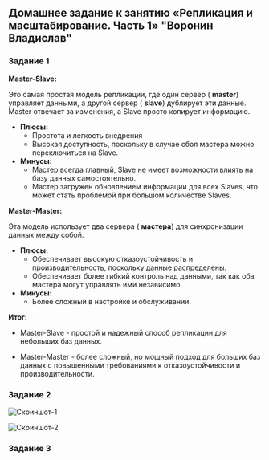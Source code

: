 ## Домашнее задание к занятию «Репликация и масштабирование. Часть 1» "Воронин Владислав"


### Задание 1

**Master-Slave:**

Это самая простая модель репликации, где один сервер ( **master**) управляет данными, а другой сервер ( **slave**) дублирует эти данные. Master отвечает за изменения, а Slave просто копирует информацию.  

* **Плюсы:**
    * Простота и легкость внедрения
    * Высокая доступность, поскольку в случае сбоя мастера можно переключиться на Slave.
* **Минусы:**
    * Мастер всегда главный, Slave не имеет возможности влиять на базу данных самостоятельно.
    * Мастер загружен обновлением информации для всех Slaves, что может стать проблемой при большом количестве Slaves.

**Master-Master:**

Эта модель использует два сервера ( **мастера**) для синхронизации данных между собой. 

* **Плюсы:**
    *   Обеспечивает высокую отказоустойчивость и производительность, поскольку данные распределены. 
    *   Обеспечивает  более гибкий контроль над данными, так как оба мастера могут управлять ими независимо. 
* **Минусы:**
    *  Более сложный в настройке и обслуживании.

**Итог:**

* Master-Slave - простой и надежный способ репликации для небольших баз данных. 

* Master-Master - более сложный, но мощный подход для больших баз данных с повышенными требованиями к отказоустойчивости и производительности.

### Задание 2


![Скриншот-1](vodin26/homework_12-06/img/Master_1.png)

![Скриншот-2](vodin26/homework_12-06/img/Slave_1.png)

### Задание 3


